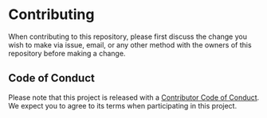 # Contributing

When contributing to this repository, please first discuss the change you wish to make via issue,
email, or any other method with the owners of this repository before making a change. 
   
## Code of Conduct

Please note that this project is released with a [Contributor Code of Conduct](.github/CODE_OF_CONDUCT.md). 
We expect you to agree to its terms when participating in this project.